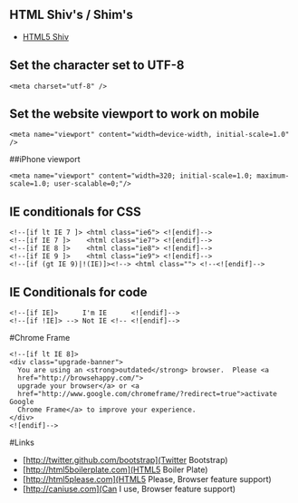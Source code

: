 ## HTML Shiv's / Shim's
- [HTML5 Shiv](https://code.google.com/p/html5shiv)

## Set the character set to UTF-8
```
<meta charset="utf-8" />
```

## Set the website viewport to work on mobile
```
<meta name="viewport" content="width=device-width, initial-scale=1.0" />
```

##iPhone viewport
```
<meta name="viewport" content="width=320; initial-scale=1.0; maximum-scale=1.0; user-scalable=0;"/>
```

## IE conditionals for CSS
```
<!--[if lt IE 7 ]> <html class="ie6"> <![endif]-->
<!--[if IE 7 ]>    <html class="ie7"> <![endif]-->
<!--[if IE 8 ]>    <html class="ie8"> <![endif]-->
<!--[if IE 9 ]>    <html class="ie9"> <![endif]-->
<!--[if (gt IE 9)|!(IE)]><!--> <html class=""> <!--<![endif]-->
```

## IE Conditionals for code
```
<!--[if IE]>      I'm IE      <![endif]-->
<!--[if !IE]> --> Not IE <!-- <![endif]-->
```

#Chrome Frame
```
<!--[if lt IE 8]>
<div class="upgrade-banner">
  You are using an <strong>outdated</strong> browser.  Please <a 
  href="http://browsehappy.com/">
  upgrade your browser</a> or <a 
  href="http://www.google.com/chromeframe/?redirect=true">activate Google 
  Chrome Frame</a> to improve your experience.
</div>
<![endif]-->
```



#Links
* [http://twitter.github.com/bootstrap](Twitter Bootstrap)
* [http://html5boilerplate.com](HTML5 Boiler Plate)
* [http://html5please.com](HTML5 Please, Browser feature support)
* [http://caniuse.com](Can I use, Browser feature support)

